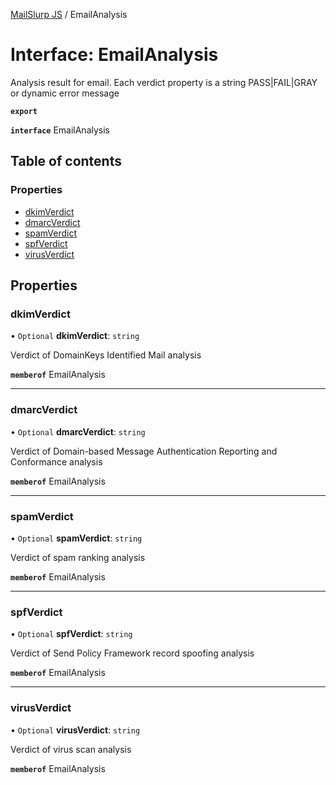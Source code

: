 [MailSlurp JS](../README.md) / EmailAnalysis

# Interface: EmailAnalysis

Analysis result for email. Each verdict property is a string PASS|FAIL|GRAY or dynamic error message

**`export`**

**`interface`** EmailAnalysis

## Table of contents

### Properties

- [dkimVerdict](EmailAnalysis.md#dkimverdict)
- [dmarcVerdict](EmailAnalysis.md#dmarcverdict)
- [spamVerdict](EmailAnalysis.md#spamverdict)
- [spfVerdict](EmailAnalysis.md#spfverdict)
- [virusVerdict](EmailAnalysis.md#virusverdict)

## Properties

### dkimVerdict

• `Optional` **dkimVerdict**: `string`

Verdict of DomainKeys Identified Mail analysis

**`memberof`** EmailAnalysis

___

### dmarcVerdict

• `Optional` **dmarcVerdict**: `string`

Verdict of Domain-based Message Authentication Reporting and Conformance analysis

**`memberof`** EmailAnalysis

___

### spamVerdict

• `Optional` **spamVerdict**: `string`

Verdict of spam ranking analysis

**`memberof`** EmailAnalysis

___

### spfVerdict

• `Optional` **spfVerdict**: `string`

Verdict of Send Policy Framework record spoofing analysis

**`memberof`** EmailAnalysis

___

### virusVerdict

• `Optional` **virusVerdict**: `string`

Verdict of virus scan analysis

**`memberof`** EmailAnalysis
